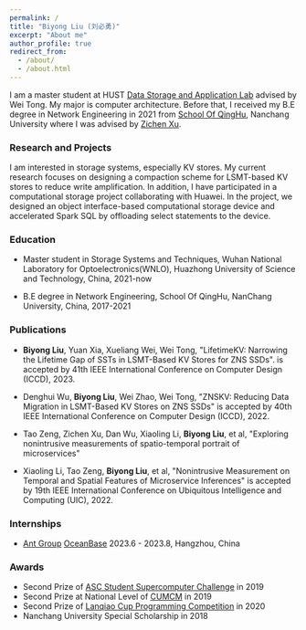 ```yaml
---
permalink: /
title: "Biyong Liu (刘必勇)"
excerpt: "About me"
author_profile: true
redirect_from: 
  - /about/
  - /about.html
---
```



I am a master student at HUST [Data Storage and Application Lab](http://stlab.wnlo.hust.edu.cn/index.jsp) advised by Wei Tong. My major is computer architecture. Before that, I received my B.E degree in Network Engineering in 2021 from [School Of QingHu](http://qhxy.ncu.edu.cn/xygk/xyjs/index.htm), Nanchang University
where I was advised by [Zichen Xu](https://good.ncu.edu.cn/Pages/Professor.html).


### Research and Projects
I am interested in storage systems, especially KV stores. My current research focuses on designing a compaction scheme for LSMT-based KV stores to reduce write amplification. In addition, I have participated in a computational storage project collaborating with Huawei. In the project, we designed an object interface-based computational storage device and accelerated Spark SQL by offloading select statements to the device.

### Education

- Master student in Storage Systems and Techniques, Wuhan National Laboratory for Optoelectronics(WNLO), Huazhong University of Science and Technology, China, 2021-now

- B.E degree in Network Engineering, School Of QingHu, NanChang University, China, 2017-2021



### Publications

- **Biyong Liu**, Yuan Xia, Xueliang Wei, Wei  Tong, "LifetimeKV: Narrowing the Lifetime Gap of SSTs in LSMT-Based KV Stores for ZNS SSDs". is accepted by 41th IEEE International Conference on Computer Design (ICCD), 2023.

- Denghui Wu, **Biyong Liu**, Wei Zhao, Wei Tong, "ZNSKV: Reducing Data Migration in LSMT-Based KV Stores on ZNS SSDs" is accepted by 40th IEEE International Conference on Computer Design (ICCD), 2022.

<!-- &ensp;&ensp;In this paper, we propose our ZNS SSD based KV store ZNSKV to reduce the redundant data migration in garbage collection and LSMT compaction.  -->


- Tao Zeng, Zichen Xu, Dan Wu, Xiaoling Li, **Biyong Liu**, et al, "Exploring nonintrusive measurements of spatio-temporal portrait of microservices"


- Xiaoling Li, Tao Zeng, **Biyong Liu**, et al, "Nonintrusive Measurement on Temporal and Spatial Features of Microservice Inferences" is accepted by 19th IEEE International Conference on Ubiquitous Intelligence and Computing (UIC), 2022.

<!-- &ensp;&ensp;In this paper, we propose a framework to provide nonintrusive measurements on microservice inference (MEME), to detect fraudulent behaviors of cloud service providers on microservice-based applications. (My undergraduate thesis) -->


  
### Internships

- [Ant Group](https://www.antgroup.com/)    [OceanBase](https://www.oceanbase.com/)     2023.6 - 2023.8,  Hangzhou, China

### Awards

- Second Prize of [ASC Student Supercomputer Challenge](http://www.asc-events.org/) in 2019
- Second Prize at National Level of [CUMCM](http://www.mcm.edu.cn/) in 2019
- Second Prize of [Lanqiao Cup Programming Competition](https://dasai.lanqiao.cn/pages/dasai/index.html) in 2020
- Nanchang University Special Scholarship in 2018

